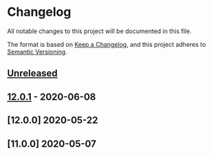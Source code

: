 # Changelog

All notable changes to this project will be documented in this file.

The format is based on [Keep a Changelog](https://keepachangelog.com/en/1.0.0/),
and this project adheres to [Semantic Versioning](https://semver.org/spec/v2.0.0.html).



## [Unreleased]

## [12.0.1] - 2020-06-08

## [12.0.0] 2020-05-22


## [11.0.0] 2020-05-07



[Unreleased]: https://github.com/kopiczko/test-gh-workflows/compare/v12.0.1...HEAD
[12.0.1]: https://github.com/kopiczko/test-gh-workflows/releases/tag/v12.0.1
